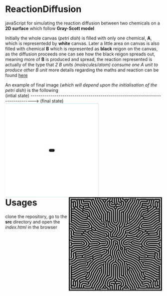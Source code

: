 # ReactionDiffusion
javaScript for simulating the reaction diffusion between two chemicals on a **2D surface** which follow **Gray-Scott model**

Initially the whole canvas (*petri dish*) is filled with only one chemical, **A**, which is representedd by **white** canvas. Later a little area on canvas is also filled with chemical **B** which is represented as **black** reigon on the canvas, as the diffusion proceeds one can see how the black reigon spreads out, meaning more of **B** is produced and spread, the reaction represented is actually of the type that *2 B units (molecules/atom) consume one A unit to produce other B unit* more details regarding the maths and reaction can be found [here](http://karlsims.com/rd.html)

An example of final image (*which will depend upon the initialisation of the petri dish*) is the following
<br/>
(intial state) -------------------------------------------------------------------------------> (final state)
<br/>
<img src="https://github.com/udion/ReactionDiffusion/blob/interactive/images/initialstate0.png" align="left" height="300" width="300">
<img src="https://github.com/udion/ReactionDiffusion/blob/interactive/images/diffusionpattern0.png" align="right" height="300" width="300">
<br/>
<br/>
<br/>
<br/>
<br/>
<br/>
<br/>
<br/>
<br/>
<br/>
<br/>
<br/>
<br/>
<br/>
# Usages
clone the repository, go to the **src** directory and open the *index.html* in the browser
